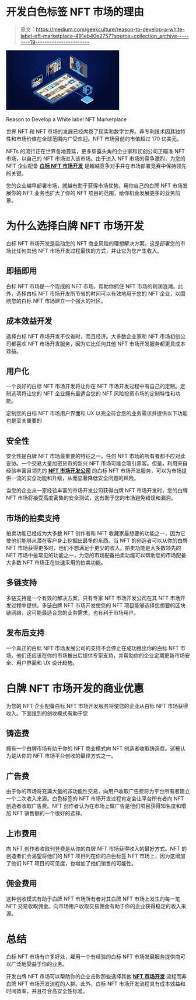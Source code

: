 # 开发白色标签 NFT 市场的理由

> 原文：<https://medium.com/geekculture/reason-to-develop-a-white-label-nft-marketplace-491eb40e2757?source=collection_archive---------19----------------------->

![](img/0f6d8f38579b76cbde49f91a0eb18a00.png)

Reason to Develop a White label NFT Marketplace

世界 NFT 和 NFT 市场的发展已经席卷了现实和数字世界。非专利技术因其独特性和市场价值在全球范围内广受欢迎。NFT 市场目前的市值超过 170 亿美元。

NFTs 的流行正在世界各地蔓延，更多崭露头角的企业家和初创公司正瞄准 NFT 市场，以自己的 NFT 市场进入该市场。由于进入 NFT 市场的竞争激烈，为您的 NFT 企业配备 [**白标 NFT 市场开发**](https://www.turnkeytown.com/white-label-nft-marketplace) 是超越竞争对手并在市场部署竞赛中保持领先的关键。

您的企业越早部署市场，就越有助于获得市场优势。用你自己的白牌 NFT 市场发展你的 NFT 业务也扩大了你的 NFT 项目的范围，给你机会发展更多的业务前景。

# 为什么选择白牌 NFT 市场开发

白标 NFT 市场开发是启动您的 NFT 商业风险的理想解决方案。这是部署您的市场比任何其他 NFT 市场开发过程最快的方式，并让它为您产生收入。

## 即插即用

白标 NFT 市场是一个现成的 NFT 市场，帮助你抓住 NFT 市场的利润浪潮。此外，选择白标 NFT 市场开发所节省的时间可以有效地用于您的 NFT 企业，以围绕您的白标 NFT 市场建立一个强大的社区。

## 成本效益开发

选择白标 NFT 市场开发不仅省时，而且经济。大多数企业家和 NFT 市场初创公司都喜欢 NFT 市场开发服务，因为它比任何其他 NFT 市场开发服务都更具成本效益。

## 用户化

一个良好的白标 NFT 市场开发将让你在 NFT 市场开发过程中有自己的定制。定制选项将让您的 NFT 企业拥有最适合您的 NFT 风险投资市场的定制特性和功能。

定制您的白标 NFT 市场用户界面和 UX 以完全符合您的业务需求并提供以下功能也是至关重要的

## 安全性

安全性是白牌 NFT 市场最重要的特征之一，任何 NFT 市场的所有者都不应对此妥协。一个交易大量加密货币的新兴 NFT 市场可能会吸引黑客。但是，利用来自经验丰富且领先的 [**NFT 市场开发公司**](https://www.turnkeytown.com/nft-marketplace-development) 的白标 NFT 市场开发服务，可以为市场提供一流的安全功能和升级，从而显著降低安全问题的风险。

当您的企业从一家经验丰富的市场开发公司获得白牌 NFT 市场开发时，您的白牌 NFT 市场将接受高度密集的安全测试，这有助于您的市场避免错误和漏洞。

## 市场的拍卖支持

拍卖功能已经成为大多数 NFT 创作者和 NFT 收藏家最想要的功能之一，因为它使他们能够从潜在客户身上挖掘出最多的东西。当 NFT 的创造者可以从你的白牌 NFT 市场获得更多时，他们不想满足于更少的收入。拍卖功能是大多数领先的 NFT 市场中最常见的功能之一，为您的市场配备拍卖功能可以帮助您的市场配备大多数 NFT 市场正在快速采用的拍卖功能。

## 多链支持

多链支持是一个有效的解决方案，只有专家 NFT 市场开发公司在其 NFT 市场开发过程中提供。多链白牌 NFT 市场开发使您的 NFT 项目能够选择您想要的区块链网络，这可能最适合您的业务需求，也有利于市场用户。

## 发布后支持

一个真正的白标 NFT 市场发展公司的支持不会停止在成功推出你的白标 NFT 市场。他们还应该在你的市场推出后提供专家支持，并帮助你的企业定期更新市场安全、用户界面和 UX 设计趋势。

# **白牌 NFT 市场开发的商业优惠**

为您的 NFT 企业配备白标 NFT 市场开发服务将使您的企业从白标 NFT 市场获得收入。下面提到的创收模式有助于您

## 铸造费

拥有一个白牌市场有助于你的 NFT 商业模式向 NFT 创造者收取铸造费。这被认为是从你的 NFT 市场平台创收的最佳方式之一。

## **广告费**

由于你的市场将充满大量的非功能性交易，向用户收取广告费将为平台所有者建立一个二次收入来源。白色标签的 NFT 市场开发过程肯定会让平台所有者向 NFT 创造者收取广告费。NFT 创作者认为在市场上做广告是他们项目获得知名度和增加 NFT 销售额的一个很好的选择。

## **上市费用**

向 NFT 创作者收取刊登费是从你的白牌 NFT 市场获得收入的最好方式。NFT 的创造者们会渴望将他们的 NFT 项目列在你的白色标签 NFT 市场上，因为这增加了他们 NFT 项目的可见度，也增加了他们销售的可能性。

## **佣金费用**

这种创收模式有助于白牌 NFT 市场所有者对其白牌 NFT 市场上发生的每一笔 NFT 交易收取佣金。向市场用户收取交易佣金有助于你的企业获得稳定的收入来源。

# **总结**

白标 NFT 市场有许多好处，雇用一个有经验的白标 NFT 市场发展服务提供商可以广泛地受益于你的业务。

开发白牌 NFT 市场可以帮助你的企业击败那些选择其他 [**NFT 市场开发**](https://www.turnkeytown.com/nft-ticketing-marketplace-development) 流程而非白牌 NFT 市场开发流程的人群。此外，白标 NFT 市场开发流程具有成本效益和时间效率，并且符合高安全性标准。